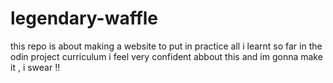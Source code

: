 # legendary-waffle

this repo is about making a website to put in practice all i learnt so far in the odin project curriculum 
i feel very confident abbout this and im gonna make it , i swear !! 